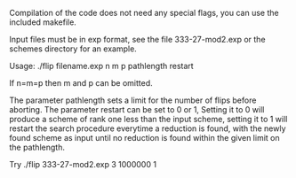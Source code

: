 Compilation of the code does not need any special flags, you can use the included makefile.

Input files must be in exp format, see the file 333-27-mod2.exp or the schemes directory for an
example.

Usage: 
./flip filename.exp n m p pathlength restart

If n=m=p then m and p can be omitted.

The parameter pathlength sets a limit for the number of flips before aborting. The parameter restart
can be set to 0 or 1, Setting it to 0 will produce a scheme of rank one less than the input scheme,
setting it to 1 will restart the search procedure everytime a reduction is found, with the newly
found scheme as input until no reduction is found within the given limit on the pathlength.

Try
./flip 333-27-mod2.exp 3 1000000 1
